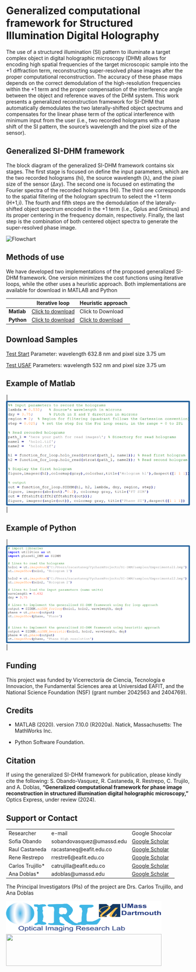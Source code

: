 # Generalized computational framework for Structured Illumination Digital Holography
The use of a structured illumination (SI) pattern to illuminate a target complex object in digital holographic microscopy (DHM) allows for encoding high spatial frequencies of the target microscopic sample into the +1 diffraction term, reconstructing super-resolved phase images after the proper computational reconstruction. The accuracy of these phase maps depends on the correct demodulation of the high-resolution frequencies within the +1 term and the proper compensation of the interference angle between the object and reference waves of the DHM system. This work presents a generalized reconstruction framework for SI-DHM that automatically demodulates the two laterally-shifted object spectrums and compensates for the linear phase term of the optical interference with minimum input from the user (i.e., two recorded holograms with a phase shift of the SI pattern, the source’s wavelength and the pixel size of the sensor). 

## Generalized SI-DHM framework 
The block diagram of the generalized SI-DHM framework contains six stages. The first stage is focused on define the input parameters, which are the two recorded holograms (hi), the source wavelength (λ), and the pixel size of the sensor (Δxy). The second one is focused on estimating the Fourier spectra of the recorded holograms (Hi). The third one corresponds to the spatial filtering of the hologram spectrum to select the +1 term (H+1,i). The fourth and fifth steps are the demodulation of the laterally-shifted object spectrum encoded in the +1 term (i.e., Gplus and Gminus) and its proper centering in the frequency domain, respectively. Finally, the last step is the combination of both centered object spectra to generate the super-resolved phase image.


![Flowchart](/Images/flow.png)

## Methods of use
We have developed two implementations of the proposed generalized SI-DHM framework. One version minimizes the cost functions using iterative loops, while the other uses a heuristic approach. Both implementations are available for download in MATLAB and Python


<div class="table_component" role="region" tabindex="0">
<table>
    <thead>
        <tr>
            <th></th>
            <th>Iterative loop</th>
            <th>Heuristic approach</th>
        </tr>
    </thead>
    <tbody>
        <tr>
            <td><b>Matlab</b></td>
            <td><a href="https://drive.google.com/drive/folders/1Oz5mtYSKc5vJz513uIfBq5hGq6Ps58xu?usp=sharing" download>Click to download</a></td>
            <td>Click to Download</td>
        </tr>
        <tr>
            <td><b>Python</b></td>
            <td><a href="https://drive.google.com/drive/folders/18gG1earq-w9dI_Nl5ZCrUP7y6cUk4riR?usp=drive_link" download>Click to download</a></td>
            <td><a href="https://drive.google.com/drive/folders/18gG1earq-w9dI_Nl5ZCrUP7y6cUk4riR?usp=drive_link" download>Click to download</a></td>
        </tr>
    </tbody>
</table>
</div>


## Download Samples
<a href="https://github.com/sophiaresearchlaboratory/Blind-SI-DHM.io/tree/main/Samples/start">Test Start</a> 
Parameter: wavelength 632.8 nm and pixel size 3.75 um

<a href="https://github.com/sophiaresearchlaboratory/Blind-SI-DHM.io/tree/main/Samples/USAF">Test USAF</a> 
Parameters: wavelength 532 nm and pixel size 3.75 um

## Example of Matlab
| ![Descripción de la imagen](Images/Matlab.png) |

## Example of Python
| ![Descripción de la imagen](Images/python.png) |

## Funding
This project was funded by Vicerrectoría de Ciencia, Tecnología e Innovacion, the Fundamental Sciences area at Universidad EAFIT, and the National Science Foundation (NSF) (grant number 2042563 and 2404769).

## Credits
-	MATLAB (2020). version 7.10.0 (R2020a). Natick, Massachusetts: The MathWorks Inc.
*	Python Software Foundation. 

## Citation
If using the generalized SI-DHM framework for publication, please kindly cite the following: S. Obando-Vasquez, R. Castaneda, R. Restrepo, C. Trujilo, and A. Doblas, **“Generalized computational framework for phase image reconstruction in structured illumination digital holographic microscopy,”** Optics Express, under review (2024). 

## Support or Contact
<table>
    <tr>
        <td>Researcher</td>
        <td>e-mail</td>
        <td>Google Shocolar</td>
    </tr>
    <tr>
        <td>Sofia Obando</td>
        <td>sobandovasquez@umassd.edu</td>
        <td><a href="https://scholar.google.com/citations?user=01-dFrAAAAAJ&hl=es">Google Scholar</a></td>
    </tr>
    <tr>
        <td>Raul Castaneda</td>
        <td>racastaneq@eafit.edu.co</td>
        <td><a href="https://scholar.google.com.co/citations?user=RBtkL1oAAAAJ&hl=en">Google Scholar</a></td>
    </tr>
    <tr>
        <td>Rene Restrepo</td>
        <td>rrestre6@eafit.edu.co</td>
        <td><a href="https://scholar.google.com.co/citations?hl=en&user=nLcBLUwAAAAJ&view_op=list_works&sortby=pubdate">Google Scholar</a></td>
    </tr>
    <tr>
        <td>Carlos Trujillo*</td>
        <td>catrujilla@eafit.edu.co</td>
        <td><a href="https://scholar.google.com.co/citations?user=BKVrl2gAAAAJ&hl=en">Google Scholar</a></td>
    </tr>
    <tr>
        <td>Ana Doblas*</td>
        <td>adoblas@umassd.edu</td>
        <td><a href="https://scholar.google.com.co/citations?user=PvvDEMYAAAAJ&hl=en">Google Scholar</a></td>
    </tr>
</table>
The Principal Investigators (PIs) of the project are Drs. Carlos Trujillo, and Ana Doblas


<img src="/Images/logo_OIRL.png" width="426" height="87"> <img src="https://raw.githubusercontent.com/sophiaresearchlaboratory/Blind-SI-DHM.io/refs/heads/main/Images/SOPHIA_RG.png" width="426" height="87">
